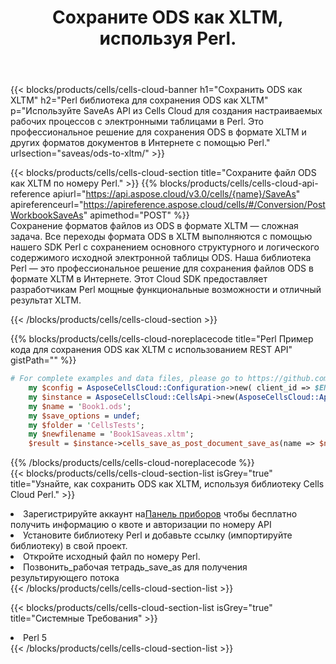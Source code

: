 ﻿---
title:  Сохраните ODS как XLTM, используя Perl.
description:  Использование Aspose.Cells Cloud SDK для Perl для сохранения файла формата ODS как файла формата XLTM.
kwords: Excel, Save ODS as XLTM, REST, Perl
howto: How to save ODS as XLTM using Aspose.Cells Cloud Perl library.
---
{{< blocks/products/cells/cells-cloud-banner h1="Сохранить ODS как XLTM" h2="Perl библиотека для сохранения ODS как XLTM" p="Используйте SaveAs API из Cells Cloud для создания настраиваемых рабочих процессов с электронными таблицами в Perl. Это профессиональное решение для сохранения ODS в формате XLTM и других форматов документов в Интернете с помощью Perl." urlsection="saveas/ods-to-xltm/" >}}

{{< blocks/products/cells/cells-cloud-section title="Сохраните файл ODS как XLTM по номеру Perl." >}}
{{% blocks/products/cells/cells-cloud-api-reference apiurl="https://api.aspose.cloud/v3.0/cells/{name}/SaveAs" apireferenceurl="https://apireference.aspose.cloud/cells/#/Conversion/PostWorkbookSaveAs" apimethod="POST" %}}
<br/>
Сохранение форматов файлов из ODS в формате XLTM — сложная задача. Все переходы формата ODS в XLTM выполняются с помощью нашего SDK Perl с сохранением основного структурного и логического содержимого исходной электронной таблицы ODS. Наша библиотека Perl — это профессиональное решение для сохранения файлов ODS в формате XLTM в Интернете. Этот Cloud SDK предоставляет разработчикам Perl мощные функциональные возможности и отличный результат XLTM.

{{< /blocks/products/cells/cells-cloud-section >}}

{{% blocks/products/cells/cells-cloud-noreplacecode title="Perl Пример кода для сохранения ODS как XLTM с использованием REST API" gistPath="" %}}
  
```perl
# For complete examples and data files, please go to https://github.com/aspose-cells-cloud/aspose-cells-cloud-perl/
    my $config = AsposeCellsCloud::Configuration->new( client_id => $ENV{'ProductClientId'}, client_secret => $ENV{'ProductClientSecret'});
    my $instance = AsposeCellsCloud::CellsApi->new(AsposeCellsCloud::ApiClient->new( $config));
    my $name = 'Book1.ods';
    my $save_options = undef;
    my $folder = 'CellsTests';
    my $newfilename = 'Book1Saveas.xltm';
    $result = $instance->cells_save_as_post_document_save_as(name => $name,save_options => $save_options, newfilename => $newfilename, folder => $folder);
```
  
{{% /blocks/products/cells/cells-cloud-noreplacecode %}}
<br/>
{{< blocks/products/cells/cells-cloud-section-list isGrey="true" title="Узнайте, как сохранить ODS как XLTM, используя библиотеку Cells Cloud Perl." >}}
<li> Зарегистрируйте аккаунт на<a href="https://dashboard.aspose.cloud/">Панель приборов</a> чтобы бесплатно получить информацию о квоте и авторизации по номеру API</li>
<li>Установите библиотеку Perl и добавьте ссылку (импортируйте библиотеку) в свой проект.</li>
<li>Откройте исходный файл по номеру Perl.</li>
<li>Позвонить_рабочая тетрадь_save_as для получения результирующего потока</li>
{{< /blocks/products/cells/cells-cloud-section-list >}}

{{< blocks/products/cells/cells-cloud-section-list isGrey="true" title="Системные Требования" >}}
<li>Perl 5</li>
{{< /blocks/products/cells/cells-cloud-section-list >}}
